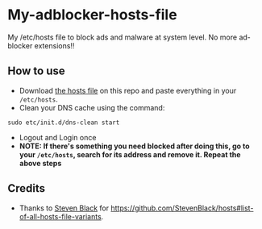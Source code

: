# My-adblocker-hosts-file
My /etc/hosts file to block ads and malware at system level. No more ad-blocker extensions!!

## How to use

- Download [the hosts file](https://github.com/anubha-v-ardhan/my-adblocker-hosts-file/blob/main/etc/hosts) on this repo and paste everything in your `/etc/hosts`.
- Clean your DNS cache using the command:
```
sudo etc/init.d/dns-clean start
```
- Logout and Login once
- **NOTE: If there's something you need blocked after doing this, go to your `/etc/hosts`, search for its address and remove it. Repeat the above steps**

## Credits
- Thanks to [Steven Black](https://github.com/StevenBlack) for https://github.com/StevenBlack/hosts#list-of-all-hosts-file-variants.
